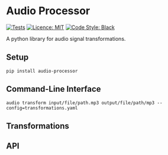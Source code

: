 # Audio Processor

[![Tests](https://github.com/stepan-anokhin/audio-processor/actions/workflows/tests.yaml/badge.svg)](https://github.com/stepan-anokhin/audio-processor/actions)
[![Licence: MIT](https://img.shields.io/pypi/l/audio-processor)](https://github.com/stepan-anokhin/audio-processor/blob/main/LICENSE)
[![Code Style: Black](https://img.shields.io/badge/code%20style-black-black.svg)](https://github.com/ambv/black)

A python library for audio signal transformations. 

## Setup

```shell
pip install audio-processor
```

## Command-Line Interface

```shell
audio transform input/file/path.mp3 output/file/path/mp3 --config=transformations.yaml
```

## Transformations



## API

